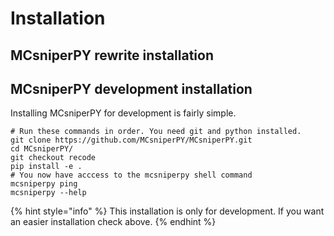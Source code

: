 # Installation

## MCsniperPY rewrite installation



## MCsniperPY development installation

Installing MCsniperPY for development is fairly simple.

```
# Run these commands in order. You need git and python installed.
git clone https://github.com/MCsniperPY/MCsniperPY.git
cd MCsniperPY/
git checkout recode
pip install -e .
# You now have acccess to the mcsniperpy shell command
mcsniperpy ping
mcsniperpy --help
```

{% hint style="info" %}
 This installation is only for development. If you want an easier installation check above.
{% endhint %}



